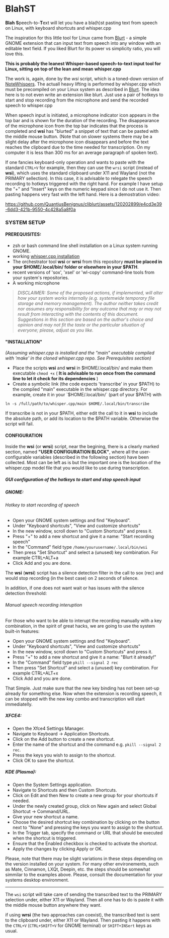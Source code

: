 # BlahST
**Blah** **S**peech-to-**T**ext will let you have a bla(h)st pasting text from speech on Linux, with keyboard shortcuts and whisper.cpp

The inspiration for this little tool for Linux came from [Blurt](https://github.com/QuantiusBenignus/blurt/) - a simple GNOME extension that can input text from speech into any window with an editable text field.
If you liked Blurt for its power vs simplicity ratio, you will love this. 

**This is probably the leanest Whisper-based speech-to-text input tool for Linux, sitting on top of the lean and mean whisper.cpp**

The work is, again, done by the *wsi* script, which is a toned-down version of [NoteWhispers](https://github.com/QuantiusBenignus/notewhispers/).
The actuall heavy lifting is performed by whisper.cpp which must be precompiled on your Linux system as described in [Blurt](https://github.com/QuantiusBenignus/blurt/).
The idea here is to not even write an extension like blurt. Just use a pair of hotkeys to start and stop recording from the microphone and send the recorded speech to whisper.cpp

When speech input is initiated, a microphone indicator icon appears in the top bar and is shown for the duration of the recording.
The disappearance of the microphone icon from the top bar indicates that the process is completed and **wsi** has "blurted" a snippet of text that can be pasted with the middle mouse button. (Note that on slower systems there may be a slight delay after the microphone icon disappears and before the text reaches the clipboard due to the time needed for transcription. On my computer it is less than 300 ms for an average paragraph of spoken text).

If one fancies keyboard-only operation and wants to paste with the standard `CTRL+V` for example, then they can use the `wrsi` script (instead of **wsi**), which uses the standard clipboard under X11 and Wayland (not the PRIMARY sellection).
In this case, it is advisable to relegate the speech recording to hotkeys triggered with the right hand. For example I have setup the "+" and "Insert" keys on the numeric keypad since I do not use it.
Then pasting happens very fast with the left hand. Here is a demostration video:


https://github.com/QuantiusBenignus/cliblurt/assets/120202899/e4cd3e39-6dd3-421b-9550-4c428a5a8f0a


### SYSTEM SETUP

#### PREREQUISITES:
- zsh or bash command line shell installation on a Linux system running GNOME.   
- working [whisper.cpp installation](https://github.com/ggerganov/whisper.cpp)
- The orchestrator tool **wsi** or **wrsi** from this repository **must be placed in your $HOME/.local/bin/ folder or elsewhere in your $PATH**.  
- recent versions of 'sox', 'xsel' or 'wl-copy'  command-line tools from your system's repositories.
-  A working microphone 
> *DISCLAIMER: Some of the proposed actions, if implemented, will alter how your system works internally (e.g. systemwide temporary file storage and memory management). The author neither takes credit nor assumes any responsibility for any outcome that may or may not result from interacting with the contents of this document. Suggestions in this section are based on the author's choice and opinion and may not fit the taste or the particular situation of everyone; please, adjust as you like.*

#### "INSTALLATION"
*(Assuming whisper.cpp is installed and the "main" executable compiled with 'make' in the cloned whisper.cpp repo. See Prerequisites section)*
* Place the scripts **wsi** and **wrsi** in $HOME/.local/bin/ and make them executable `chmod +x` ( **It is advisable to run once from the command line to let it check for its dependencies** )
* Create a symbolic link (the code expects 'transcribe' in your $PATH) to the compiled "main" executable in the whisper.cpp directory. For example, create it in your `$HOME/.local/bin/` (part of your $PATH) with 
```
ln -s /full/path/to/whisper.cpp/main $HOME/.local/bin/transcribe
```
If transcribe is not in your $PATH, either edit the call to it in **wsi** to include the absolute path, or add its location to the $PATH variable. Otherwise the script will fail.
 
#### CONFIGURATION
Inside the **wsi** (or **wrsi**) script, near the begining, there is a clearly marked section, named **"USER CONFIGURATION BLOCK"**, where all the user-configurable variables (described in the following section) have been collected. 
Most can be left as is but the important one is the location of the whisper.cpp model file that you would like to use during transcription.

##### GUI configuration of the hotkeys to start and stop speech input
##### GNOME:
###### Hotkey to start recording of speech
* Open your GNOME system settings and find "Keyboard".
* Under "Keyboard shortcuts", "View and customize shortcuts"
* In the new window, scroll down to "Custom Shortcuts" and press it.
* Press "+" to add a new shortcut and give it a name: "Start recording speech"
* In the "Command" field type `/home/yourusername/.local/bin/wsi`
* Then press "Set Shortcut" and select a (unused) key combination. For example CTRL+ALT+a
* Click Add and you are done. 

The **wsi** (**wrsi**) script has a silence detection filter in the call to sox (rec) and would stop recording (in the best case) on 2 seconds of silence.

In addition, if one does not want wait or has issues with the silence detection threshold:

###### Manual speech recording interuption
For those who want to be able to interupt the recording manually with a key combination, in the spirit of great hacks, we are going to use the system built-in features:
* Open your GNOME system settings and find "Keyboard".
* Under "Keyboard shortcuts", "View and customize shortcuts"
* In the new window, scroll down to "Custom Shortcuts" and press it.
* Press "+" to add a new shortcut and give it a name: "Blurt it already!"
* In the "Command" field type `pkill --signal 2 rec`
* Then press "Set Shortcut" and select a (unused) key combination. For example CTRL+ALT+x
* Click Add and you are done.
  
That Simple.  Just make sure that the new key binding has not been set-up already for something else.
Now when the extension is recording speech, it can be stopped with the new key combo and transcription will start immediatelly.

##### XFCE4:
* Open the Xfce4 Settings Manager.
* Navigate to Keyboard → Application Shortcuts.
* Click on the Add button to create a new shortcut.
* Enter the name of the shortcut and the command e.g. `pkill --signal 2 rec`.
* Press the keys you wish to assign to the shortcut.
* Click OK to save the shortcut.
  
##### KDE (Plasma):
* Open the System Settings application.
* Navigate to Shortcuts and then Custom Shortcuts.
* Click on Edit and then New to create a new group for your shortcuts if needed.
* Under the newly created group, click on New again and select Global Shortcut -> Command/URL.
* Give your new shortcut a name.
* Choose the desired shortcut key combination by clicking on the button next to "None" and pressing the keys you want to assign to the shortcut.
* In the Trigger tab, specify the command or URL that should be executed when the shortcut is triggered.
* Ensure that the Enabled checkbox is checked to activate the shortcut.
* Apply the changes by clicking Apply or OK.

Please, note that there may be slight variations in these steps depending on the version installed on your system.
For many other environements, such as Mate, Cinnamon, LXQt, Deepin, etc. the steps should be somewhat simmilar to the examples above.
Please, consult the documentation for your systems desktop environment.

---
The `wsi` script will take care of sending the transcribed text to the PRIMARY selection under, either X11 or Wayland.
Then all one has to do is paste it with the middle mouse button anywhere they want. 

if using **wrsi** (the two approaches can coexist), the transcribed text is sent to the clipboard under, either X11 or Wayland.
Then pasting it happens with the `CTRL+V` (`CTRL+SHIFT+V` for GNOME terminal) or `SHIFT+INSert` keys as usual.
